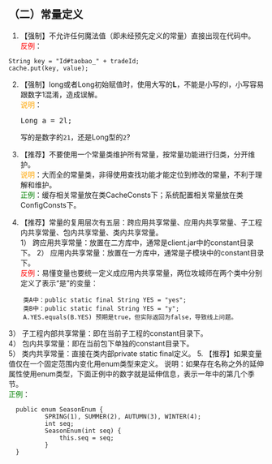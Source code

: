 

## （二）常量定义

1. 【强制】不允许任何魔法值（即未经预先定义的常量）直接出现在代码中。
  <br><span style="color:red">反例</span>：
```
String key = "Id#taobao_" + tradeId;       
cache.put(key, value); 
```
2. 【强制】long或者Long初始赋值时，使用大写的**L**，不能是小写的l，小写容易跟数字1混淆，造成误解。 
  <br><span style="color:orange">说明</span>：<pre>Long a = 2l;</pre> 写的是数字的`21`，还是Long型的`2`? 

3. 【推荐】不要使用一个常量类维护所有常量，按常量功能进行归类，分开维护。 
  <br><span style="color:orange">说明</span>：大而全的常量类，非得使用查找功能才能定位到修改的常量，不利于理解和维护。 
  <br><span style="color:green">正例</span>：缓存相关常量放在类CacheConsts下；系统配置相关常量放在类ConfigConsts下。 
4. 【推荐】常量的复用层次有五层：跨应用共享常量、应用内共享常量、子工程内共享常量、包内共享常量、类内共享常量。  
  1） 跨应用共享常量：放置在二方库中，通常是client.jar中的constant目录下。
  2） 应用内共享常量：放置在一方库中，通常是子模块中的constant目录下。
  <br><span style="color:red">反例</span>：易懂变量也要统一定义成应用内共享常量，两位攻城师在两个类中分别定义了表示“是”的变量：
```
    类A中：public static final String YES = "yes";
    类B中：public static final String YES = "y";
    A.YES.equals(B.YES) 预期是true，但实际返回为false，导致线上问题。
```
  3） 子工程内部共享常量：即在当前子工程的constant目录下。  
  4） 包内共享常量：即在当前包下单独的constant目录下。  
  5） 类内共享常量：直接在类内部private static final定义。 
5. 【推荐】如果变量值仅在一个固定范围内变化用enum类型来定义。 
说明：如果存在名称之外的延伸属性使用enum类型，下面正例中的数字就是延伸信息，表示一年中的第几个季节。 
  <br><span style="color:green">正例</span>： 
```
  public enum SeasonEnum {
          SPRING(1), SUMMER(2), AUTUMN(3), WINTER(4);
          int seq; 
          SeasonEnum(int seq) {
              this.seq = seq;
          }
  }
```

